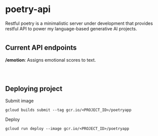 # poetry-api
Restful poetry is a minimalistic server under development that provides restful API to power my language-based generative AI projects.  

# <h2>Current API endpoints </h2>

<b> /emotion</b>:
Assigns emotional scores to text.

<br> 

# <h2>Deploying project </h2>

Submit image
```
gcloud builds submit --tag gcr.io/<PROJECT_ID>/poetryapp
```
Deploy
```
gcloud run deploy --image gcr.io/<PROJECT_ID>/poetryapp
```